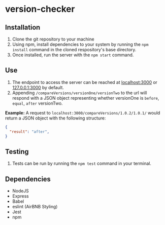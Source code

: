 # version-checker

## Installation

1. Clone the git repository to your machine
2. Using npm, install dependencies to your system by running the `npm install` command in the cloned respository's base directory.
3. Once installed, run the server with the `npm start` command.


## Use

1. The endpoint to access the server can be reached at [localhost:3000](http://localhost:3000) or [127.0.0.1:3000](http://127.0.0.1:3000) by default.
2. Appending `/compareVersions/versionOne/versionTwo` to the url will respond with a JSON object representing whether versionOne is `before`, `equal`, `after` versionTwo.

**Example:**
A request to `localhost:3000/compareVersions/1.0.2/1.0.1/` would return a JSON object with the following structure:

```JSON
{
  "result": "after",
}
```

## Testing

1. Tests can be run by running the `npm test` command in your terminal.

## Dependencies
* NodeJS
* Express
* Babel
* eslint (AirBNB Styling)
* Jest
* npm